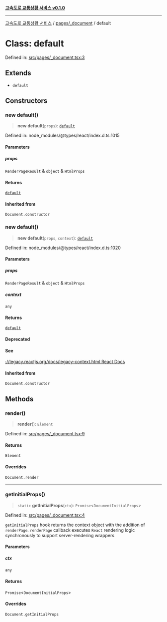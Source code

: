 [**고속도로 교통상황 서비스 v0.1.0**](../../../README.md)

***

[고속도로 교통상황 서비스](../../../modules.md) / [pages/\_document](../README.md) / default

# Class: default

Defined in: [src/pages/\_document.tsx:3](https://github.com/ksheyon123/road-status-preview/blob/f8475dd9e1f35d9b8acf92ef20ed9d0782a8bb42/src/pages/_document.tsx#L3)

## Extends

- `default`

## Constructors

### new default()

> **new default**(`props`): [`default`](default.md)

Defined in: node\_modules/@types/react/index.d.ts:1015

#### Parameters

##### props

`RenderPageResult` & `object` & `HtmlProps`

#### Returns

[`default`](default.md)

#### Inherited from

`Document.constructor`

### new default()

> **new default**(`props`, `context`): [`default`](default.md)

Defined in: node\_modules/@types/react/index.d.ts:1020

#### Parameters

##### props

`RenderPageResult` & `object` & `HtmlProps`

##### context

`any`

#### Returns

[`default`](default.md)

#### Deprecated

#### See

[://legacy.reactjs.org/docs/legacy-context.html React Docs](../../../https/README.md)

#### Inherited from

`Document.constructor`

## Methods

### render()

> **render**(): `Element`

Defined in: [src/pages/\_document.tsx:9](https://github.com/ksheyon123/road-status-preview/blob/f8475dd9e1f35d9b8acf92ef20ed9d0782a8bb42/src/pages/_document.tsx#L9)

#### Returns

`Element`

#### Overrides

`Document.render`

***

### getInitialProps()

> `static` **getInitialProps**(`ctx`): `Promise`\<`DocumentInitialProps`\>

Defined in: [src/pages/\_document.tsx:4](https://github.com/ksheyon123/road-status-preview/blob/f8475dd9e1f35d9b8acf92ef20ed9d0782a8bb42/src/pages/_document.tsx#L4)

`getInitialProps` hook returns the context object with the addition of `renderPage`.
`renderPage` callback executes `React` rendering logic synchronously to support server-rendering wrappers

#### Parameters

##### ctx

`any`

#### Returns

`Promise`\<`DocumentInitialProps`\>

#### Overrides

`Document.getInitialProps`
